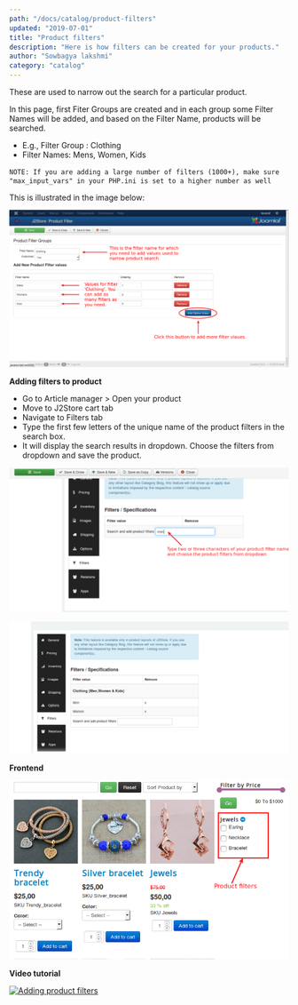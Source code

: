 ```yaml
---
path: "/docs/catalog/product-filters"
updated: "2019-07-01"
title: "Product filters"
description: "Here is how filters can be created for your products."
author: "Sowbagya lakshmi"
category: "catalog"
---
```


These are used to narrow out the search for a particular product.

In this page, first Fiter Groups are created and in each group some Filter Names will be added, and based on the Filter Name, products will be searched.

- E.g., Filter Group : Clothing
- Filter Names: Mens, Women, Kids

```
NOTE: If you are adding a large number of filters (1000+), make sure "max_input_vars" in your PHP.ini is set to a higher number as well
```

This is illustrated in the image below:

![Adding a new filter](../../images/catalog/product-filters/product_filters_add_new.png)

**Adding filters to product**

- Go to Article manager > Open your product
- Move to J2Store cart tab
- Navigate to Filters tab
- Type the first few letters of the unique name of the product filters in the search box.
- It will display the search results in dropdown. Choose the filters from dropdown and save the product.

![Adding a filter to the product](../../images/catalog/product-filters/product_filter_add_in_pro.png)

![Adding product filters](../../images/catalog/product-filters/product_filter_add_in_pro_search.png)

**Frontend**

![Frontend](../../images/catalog/product-filters/product_filter_front.png)

**Video tutorial**

[![Adding product filters](https://img.youtube.com/vi/51J1UkeRu3Y/0.jpg)](https://youtu.be/Fyt_KP48Uwo "Adding product filters")
